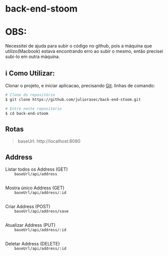 # back-end-stoom
# OBS:
Necessitei de ajuda para subir o código no github, pois a máquina que utilizo(Macbook) estava encontrando erro ao subir o mesmo, então 
precisei subi-lo em outra máquina.

## :information_source: Como Utilizar: 

Clonar o projeto, e iniciar aplicacao, precisando [Git](https://git-scm.com). linhas de comando:

```bash
# Clone do repositório
$ git clone https://github.com/juliorasec/back-end-stoom.git

# Entre neste repositório
$ cd back-end-stoom

```


## Rotas

<blockquote>baseUrl: http://localhost:8080</blockquote>

## Address

<p>
  Listar todos os Address (GET)
  
   <code>
    baseUrl/api/address
  </code>
</p>

<p>
  Mostra único Address (GET)
  
   <code>
    baseUrl/api/address/:id
  </code>

</p>

<p>
  Criar Address (POST)
  
  <code>
    baseUrl/api/address/save
  </code>
</p>

<p>
  Atualizar Address (PUT)
  
  <code>
    baseUrl/api/address/:id
  </code>
</p>

<p>
  Deletar Address (DELETE)
  
  <code>
    baseUrl/api/address/:id
  </code>
</p>
